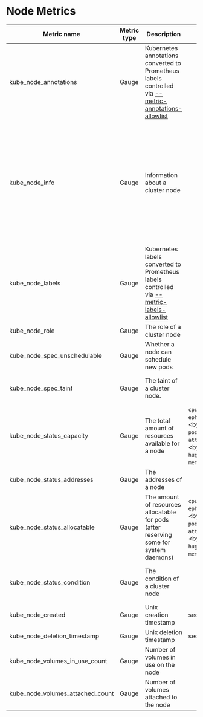 # Node Metrics

| Metric name                  | Metric type | Description                                                                                                               | Unit (where applicable)                                                                                                                                                                  | Labels/tags                                                                                                                                                                                                                                                                                                                                                                                                                                               | Status       |
| ---------------------------- | ----------- | ------------------------------------------------------------------------------------------------------------------------- | ---------------------------------------------------------------------------------------------------------------------------------------------------------------------------------------- | --------------------------------------------------------------------------------------------------------------------------------------------------------------------------------------------------------------------------------------------------------------------------------------------------------------------------------------------------------------------------------------------------------------------------------------------------------- | ------------ |
| kube_node_annotations        | Gauge       | Kubernetes annotations converted to Prometheus labels controlled via [--metric-annotations-allowlist](../../developer/cli-arguments.md) |                                                                                                                                                                                          | `node`=&lt;node-address&gt; <br> `annotation_NODE_ANNOTATION`=&lt;NODE_ANNOTATION&gt;                                                                                                                                                                                                                                                                                                                                                                     | EXPERIMENTAL |
| kube_node_info               | Gauge       | Information about a cluster node                                                                                          |                                                                                                                                                                                          | `node`=&lt;node-address&gt; <br> `kernel_version`=&lt;kernel-version&gt; <br> `os_image`=&lt;os-image-name&gt; <br> `container_runtime_version`=&lt;container-runtime-and-version-combination&gt; <br> `kubelet_version`=&lt;kubelet-version&gt; <br> `kubeproxy_version`=&lt;kubeproxy-version&gt; <br> `pod_cidr`=&lt;pod-cidr&gt; <br> `provider_id`=&lt;provider-id&gt; <br> `system_uuid`=&lt;system-uuid&gt; <br> `internal_ip`=&lt;internal-ip&gt; | STABLE       |
| kube_node_labels             | Gauge       | Kubernetes labels converted to Prometheus labels controlled via [--metric-labels-allowlist](../../developer/cli-arguments.md)           |                                                                                                                                                                                          | `node`=&lt;node-address&gt; <br> `label_NODE_LABEL`=&lt;NODE_LABEL&gt;                                                                                                                                                                                                                                                                                                                                                                                    | STABLE       |
| kube_node_role               | Gauge       | The role of a cluster node                                                                                                |                                                                                                                                                                                          | `node`=&lt;node-address&gt; <br> `role`=&lt;NODE_ROLE&gt;                                                                                                                                                                                                                                                                                                                                                                                                 | EXPERIMENTAL |
| kube_node_spec_unschedulable | Gauge       | Whether a node can schedule new pods                                                                                      |                                                                                                                                                                                          | `node`=&lt;node-address&gt;                                                                                                                                                                                                                                                                                                                                                                                                                               | STABLE       |
| kube_node_spec_taint         | Gauge       | The taint of a cluster node.                                                                                              |                                                                                                                                                                                          | `node`=&lt;node-address&gt; <br> `key`=&lt;taint-key&gt; <br> `value=`&lt;taint-value&gt; <br> `effect=`&lt;taint-effect&gt;                                                                                                                                                                                                                                                                                                                              | STABLE       |
| kube_node_status_capacity    | Gauge       | The total amount of resources available for a node                                                                        | `cpu`=&lt;core&gt; <br> `ephemeral_storage`=&lt;byte&gt; <br> `pods`=&lt;integer&gt; <br> `attachable_volumes_*`=&lt;byte&gt; <br> `hugepages_*`=&lt;byte&gt; <br> `memory`=&lt;byte&gt; | `node`=&lt;node-address&gt; <br> `resource`=&lt;resource-name&gt; <br> `unit`=&lt;resource-unit&gt;                                                                                                                                                                                                                                                                                                                                                       | STABLE       |
| kube_node_status_addresses         | Gauge       | The addresses of a node                                                                                              |                                                                                                                                                                                          |  `node`=&lt;node-address&gt; <br> `type`=&lt;address-type&gt; <br> `address`=&lt;address-value&gt;                                                                                                                                                                                                                                           | EXPERIMENTAL       |
| kube_node_status_allocatable | Gauge       | The amount of resources allocatable for pods (after reserving some for system daemons)                                    | `cpu`=&lt;core&gt; <br> `ephemeral_storage`=&lt;byte&gt; <br> `pods`=&lt;integer&gt; <br> `attachable_volumes_*`=&lt;byte&gt; <br> `hugepages_*`=&lt;byte&gt; <br> `memory`=&lt;byte&gt; | `node`=&lt;node-address&gt; <br> `resource`=&lt;resource-name&gt; <br> `unit`=&lt;resource-unit&gt;                                                                                                                                                                                                                                                                                                                                                       | STABLE       |
| kube_node_status_condition   | Gauge       | The condition of a cluster node                                                                                           |                                                                                                                                                                                          | `node`=&lt;node-address&gt; <br> `condition`=&lt;node-condition&gt; <br> `status`=&lt;true\|false\|unknown&gt;                                                                                                                                                                                                                                                                                                                                            | STABLE       |
| kube_node_created            | Gauge       | Unix creation timestamp                                                                                                   | seconds                                                                                                                                                                                  | `node`=&lt;node-address&gt;                                                                                                                                                                                                                                                                                                                                                                                                                               | STABLE       |
| kube_node_deletion_timestamp | Gauge       | Unix deletion timestamp                                                                                                   | seconds                                                                                                                                                                                  | `node`=&lt;node-address&gt;                                                                                                                                                                                                                                                                                                                                                                                                                               | EXPERIMENTAL |
| kube_node_volumes_in_use_count | Gauge       | Number of volumes in use on the node                                                                                                |                                                                                                                                                                                   | `node`=&lt;node-address&gt;                                                                                                                                                                                                                                                                                                                                                                                                                               | STABLE |
| kube_node_volumes_attached_count | Gauge       | Number of volumes attached to the node                                                                                                   |                                                                                                                                                                                   | `node`=&lt;node-address&gt;                                                                                                                                                                                                                                                                                                                                                                                                                               | STABLE |
